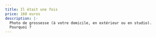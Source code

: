 ```yaml
---
title: Il était une fois
price: 160 euros
description: |-
  Photo de grossesse (à votre domicile, en extérieur ou en studio).
  Pourquoi ?
---
```

